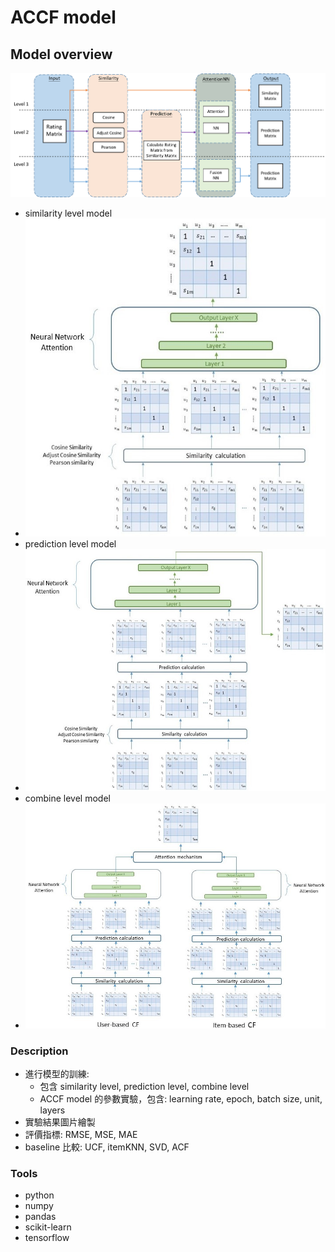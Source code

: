 # ACCF model

## Model overview
![image](image/overview.png)

* similarity level model
 * ![image](image/l1.jpg)
* prediction level model
 * ![image](image/l2.jpg)
* combine level model
 * ![image](image/l3.jpg)

### Description 

* 進行模型的訓練:
  * 包含 similarity level, prediction level, combine level
  * ACCF model 的參數實驗，包含: learning rate, epoch, batch size, unit, layers
* 實驗結果圖片繪製
* 評價指標: RMSE, MSE, MAE
* baseline 比較: UCF, itemKNN, SVD, ACF




### Tools 

* python
* numpy
* pandas
* scikit-learn
* tensorflow
